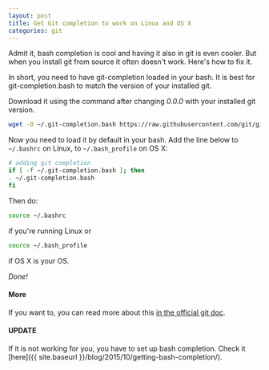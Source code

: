 ```yaml
---
layout: post
title: Get Git completion to work on Linux and OS X
categories: git
---
```


Admit it, bash completion is cool and having it also in git is even cooler. But when you install git from source it often doesn't work. Here's how to fix it. 

In short, you need to have git-completion loaded in your bash. It is best for git-completion.bash to match the version of your installed git. 

Download it using the command after changing *0.0.0* with your installed git version.

```sh
wget -O ~/.git-completion.bash https://raw.githubusercontent.com/git/git/v0.0.0/contrib/completion/git-completion.bash
```

Now you need to load it by default in your bash. Add the line below to ```~/.bashrc``` on Linux, to ```~/.bash_profile``` on OS X:

```sh
# adding git completion
if [ -f ~/.git-completion.bash ]; then
. ~/.git-completion.bash
fi
```

Then do:

```sh
source ~/.bashrc
```

if you're running Linux or 

```sh
source ~/.bash_profile
```

if OS X is your OS.

*Done!*

#### More

If you want to, you can read more about this [in the official git doc](https://git-scm.com/book/en/v1/Git-Basics-Tips-and-Tricks#Auto-Completion).

#### UPDATE

If it is not working for you, you have to set up bash completion. Check it [here]({{ site.baseurl }}/blog/2015/10/getting-bash-completion/).
